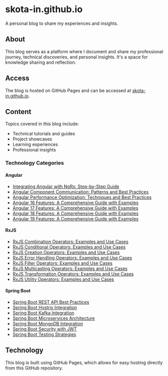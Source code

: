 # skota-in.github.io

A personal blog to share my experiences and insights.

## About

This blog serves as a platform where I document and share my professional journey, technical discoveries, and personal insights. It's a space for knowledge sharing and reflection.

## Access

The blog is hosted on GitHub Pages and can be accessed at [skota-in.github.io](https://skota-in.github.io).

## Content

Topics covered in this blog include:
- Technical tutorials and guides
- Project showcases
- Learning experiences
- Professional insights

### Technology Categories

#### Angular
- [Integrating Angular with NgRx: Step-by-Step Guide](angular/posts/angular-ngrx-integration.md)
- [Angular Component Communication: Patterns and Best Practices](angular/posts/angular-component-communication.md)
- [Angular Performance Optimization: Techniques and Best Practices](angular/posts/angular-performance-optimization.md)
- [Angular 16 Features: A Comprehensive Guide with Examples](angular/versions/angular-16-features.md)
- [Angular 17 Features: A Comprehensive Guide with Examples](angular/versions/angular-17-features.md)
- [Angular 18 Features: A Comprehensive Guide with Examples](angular/versions/angular-18-features.md)
- [Angular 19 Features: A Comprehensive Guide with Examples](angular/versions/angular-19-features.md)

#### RxJS
- [RxJS Combination Operators: Examples and Use Cases](rxjs/posts/rxjs-combination-operators.md)
- [RxJS Conditional Operators: Examples and Use Cases](rxjs/posts/rxjs-conditional-operators.md)
- [RxJS Creation Operators: Examples and Use Cases](rxjs/posts/rxjs-creation-operators.md)
- [RxJS Error Handling Operators: Examples and Use Cases](rxjs/posts/rxjs-error-handling-operators.md)
- [RxJS Filter Operators: Examples and Use Cases](rxjs/posts/rxjs-filter-operators.md)
- [RxJS Multicasting Operators: Examples and Use Cases](rxjs/posts/rxjs-multicasting-operators.md)
- [RxJS Transformation Operators: Examples and Use Cases](rxjs/posts/rxjs-transformation-operators.md)
- [RxJS Utility Operators: Examples and Use Cases](rxjs/posts/rxjs-utility-operators.md)

#### Spring Boot
- [Spring Boot REST API Best Practices](spring-boot/posts/spring-boot-rest-api-best-practices.md)
- [Spring Boot Hystrix Integration](spring-boot/posts/spring-boot-hystrix-integration.md)
- [Spring Boot Kafka Integration](spring-boot/posts/spring-boot-kafka-integration.md)
- [Spring Boot Microservices Architecture](spring-boot/posts/spring-boot-microservices-architecture.md)
- [Spring Boot MongoDB Integration](spring-boot/posts/spring-boot-mongodb-integration.md)
- [Spring Boot Security with JWT](spring-boot/posts/spring-boot-security-jwt.md)
- [Spring Boot Testing Strategies](spring-boot/posts/spring-boot-testing-strategies.md)

## Technology

This blog is built using GitHub Pages, which allows for easy hosting directly from this GitHub repository.
